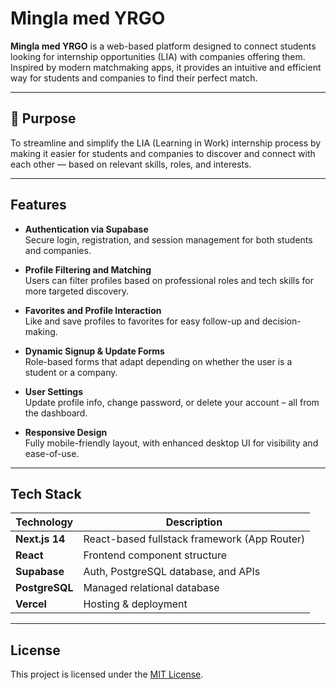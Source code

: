 # Mingla med YRGO

**Mingla med YRGO** is a web-based platform designed to connect students looking for internship opportunities (LIA) with companies offering them. Inspired by modern matchmaking apps, it provides an intuitive and efficient way for students and companies to find their perfect match.

---

## 🎯 Purpose

To streamline and simplify the LIA (Learning in Work) internship process by making it easier for students and companies to discover and connect with each other — based on relevant skills, roles, and interests.

---

## Features

- **Authentication via Supabase**  
  Secure login, registration, and session management for both students and companies.

- **Profile Filtering and Matching**  
  Users can filter profiles based on professional roles and tech skills for more targeted discovery.

- **Favorites and Profile Interaction**  
  Like and save profiles to favorites for easy follow-up and decision-making.

- **Dynamic Signup & Update Forms**  
  Role-based forms that adapt depending on whether the user is a student or a company.

- **User Settings**  
  Update profile info, change password, or delete your account – all from the dashboard.

- **Responsive Design**  
  Fully mobile-friendly layout, with enhanced desktop UI for visibility and ease-of-use.

---

## Tech Stack

| Technology     | Description                                  |
| -------------- | -------------------------------------------- |
| **Next.js 14** | React-based fullstack framework (App Router) |
| **React**      | Frontend component structure                 |
| **Supabase**   | Auth, PostgreSQL database, and APIs          |
| **PostgreSQL** | Managed relational database                  |
| **Vercel**     | Hosting & deployment                         |

---

## License

This project is licensed under the [MIT License](https://opensource.org/licenses/MIT).
